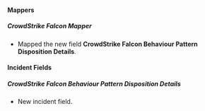 
#### Mappers

##### CrowdStrike Falcon Mapper

- Mapped the new field **CrowdStrike Falcon Behaviour Pattern Disposition Details**.


#### Incident Fields
##### CrowdStrike Falcon Behaviour Pattern Disposition Details
- New incident field.
